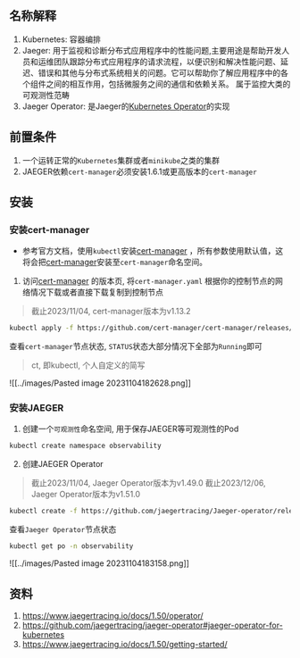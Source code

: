 ## 名称解释

1. Kubernetes: 容器编排
2. Jaeger:
   用于监视和诊断分布式应用程序中的性能问题,主要用途是帮助开发人员和运维团队跟踪分布式应用程序的请求流程，以便识别和解决性能问题、延迟、错误和其他与分布式系统相关的问题。它可以帮助你了解应用程序中的各个组件之间的相互作用，包括微服务之间的通信和依赖关系。
   属于监控大类的可观测性范畴
3. Jaeger Operator: 是Jaeger的[Kubernetes Operator](https://kubernetes.io/docs/concepts/extend-kubernetes/operator/)的实现

## 前置条件

1. 一个运转正常的`Kubernetes`集群或者`minikube`之类的集群
2. JAEGER依赖`cert-manager`必须安装1.6.1或更高版本的`cert-manager`

## 安装

### 安装cert-manager

- 参考官方文档，使用`kubectl`安装[cert-manager](https://github.com/cert-manager/cert-manager)
  ，所有参数使用默认值，这将会把[cert-manager](https://github.com/cert-manager/cert-manager)安装至`cert-manager`命名空间。

1. 访问[cert-manager](https://github.com/cert-manager/cert-manager/releases) 的版本页, 将`cert-manager.yaml`
   根据你的控制节点的网络情况下载或者直接下载复制到控制节点

> 截止2023/11/04, cert-manager版本为v1.13.2

```bash
kubectl apply -f https://github.com/cert-manager/cert-manager/releases/download/v1.13.2/cert-manager.yaml
```

查看`cert-manager`节点状态, `STATUS`状态大部分情况下全部为`Running`即可
> ct, 即kubectl, 个人自定义的简写

![[../images/Pasted image 20231104182628.png]]

### 安装JAEGER

1. 创建一个`可观测性`命名空间, 用于保存JAEGER等可观测性的Pod

```bash
kubectl create namespace observability
```

2. 创建JAEGER Operator

> 截止2023/11/04, Jaeger Operator版本为v1.49.0
> 截止2023/12/06, Jaeger Operator版本为v1.51.0

```bash
kubectl create -f https://github.com/jaegertracing/Jaeger-operator/releases/download/v1.51.0/Jaeger-operator.yaml -n observability
```

查看`Jaeger Operator`节点状态

```bash
kubectl get po -n observability
```

![[../images/Pasted image 20231104183158.png]]

## 资料

1. https://www.jaegertracing.io/docs/1.50/operator/
2. https://github.com/jaegertracing/jaeger-operator#jaeger-operator-for-kubernetes
3. https://www.jaegertracing.io/docs/1.50/getting-started/
